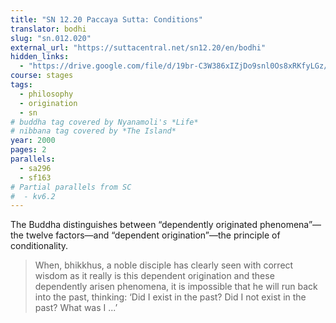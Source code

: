 ```yaml
---
title: "SN 12.20 Paccaya Sutta: Conditions"
translator: bodhi
slug: "sn.012.020"
external_url: "https://suttacentral.net/sn12.20/en/bodhi"
hidden_links:
  - "https://drive.google.com/file/d/19br-C3W386xIZjDo9snl0Os8xRKfyLGz/view?usp=drivesdk"
course: stages
tags:
  - philosophy
  - origination
  - sn
# buddha tag covered by Nyanamoli's *Life*
# nibbana tag covered by *The Island*
year: 2000
pages: 2
parallels:
  - sa296
  - sf163
# Partial parallels from SC
#  - kv6.2
---
```


The Buddha distinguishes between “dependently originated phenomena”—the twelve factors—and “dependent origination”—the principle of conditionality.

> When, bhikkhus, a noble disciple has clearly seen with correct wisdom as it really is this dependent origination and these dependently arisen phenomena, it is impossible that he will run back into the past, thinking: ‘Did I exist in the past? Did I not exist in the past? What was I ...’
